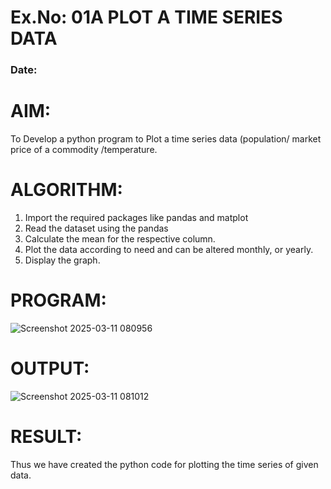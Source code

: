 # Ex.No: 01A PLOT A TIME SERIES DATA
###  Date: 

# AIM:
To Develop a python program to Plot a time series data (population/ market price of a commodity
/temperature.
# ALGORITHM:
1. Import the required packages like pandas and matplot
2. Read the dataset using the pandas
3. Calculate the mean for the respective column.
4. Plot the data according to need and can be altered monthly, or yearly.
5. Display the graph.
# PROGRAM:




![Screenshot 2025-03-11 080956](https://github.com/user-attachments/assets/20f91672-183f-4601-80d7-6bd0daa01e13)







# OUTPUT:
![Screenshot 2025-03-11 081012](https://github.com/user-attachments/assets/0089604d-c1a7-46c7-9b4b-ced83b3ed014)







# RESULT:
Thus we have created the python code for plotting the time series of given data.
